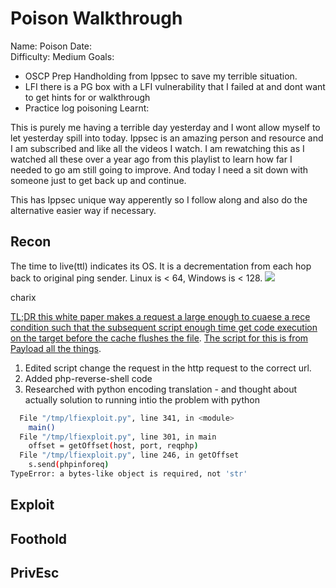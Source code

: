 # Poison Walkthrough
Name: Poison
Date:  
Difficulty:  Medium
Goals: 
- OSCP Prep Handholding from Ippsec to save my terrible situation. 
- LFI there is a PG box with a LFI vulnerability that I failed at and dont want to get hints for or walkthrough
- Practice log poisoning 
Learnt:

This is purely me having a terrible day yesterday and I wont allow myself to let yesterday spill into today. Ippsec is an amazing person and resource and I am subscribed and like all the videos I watch. I am rewatching this as I watched all these over a year ago from this playlist to learn how far I needed to go am still going to improve. And today I need a sit down with someone just to get back up and continue. 

This has Ippsec unique way apperently so I follow along and also do the alternative easier way if necessary. 

## Recon
The time to live(ttl) indicates its OS. It is a decrementation from each hop back to original ping sender. Linux is < 64, Windows is < 128.
![](ping.png)

charix

[TL;DR this white paper makes a request a large enough to cuaese a rece condition such that the subsequent script enough time get code execution on the target before the cache flushes the file](https://insomniasec.com/downloads/publications/LFI%20With%20PHPInfo%20Assistance.pdf). [The script for this is from Payload all the things](https://raw.githubusercontent.com/swisskyrepo/PayloadsAllTheThings/master/File%20Inclusion/phpinfolfi.py).

1. Edited script change the request in the http request to the correct url. 
1. Added php-reverse-shell code
1. Researched with python encoding translation - and thought about actually solution to running intio the problem with python

```bash
  File "/tmp/lfiexploit.py", line 341, in <module>
    main()
  File "/tmp/lfiexploit.py", line 301, in main
    offset = getOffset(host, port, reqphp)
  File "/tmp/lfiexploit.py", line 246, in getOffset
    s.send(phpinforeq)
TypeError: a bytes-like object is required, not 'str'
```

## Exploit

## Foothold

## PrivEsc

      
